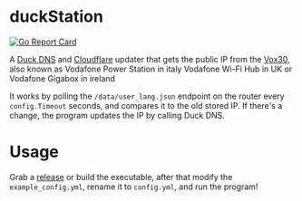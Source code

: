 # duckStation

[![Go Report Card](https://goreportcard.com/badge/github.com/TheTipo01/duckStation)](https://goreportcard.com/report/github.com/TheTipo01/duckStation)

A [Duck DNS](https://www.duckdns.org) and [Cloudflare](https://www.cloudflare.com) updater that gets the public
IP from
the [Vox30](https://openwrt.org/toh/vodafone/vodafone_power_station), also known as Vodafone Power Station in italy
Vodafone Wi-Fi Hub in UK or Vodafone Gigabox in ireland

It works by polling the `/data/user_lang.json` endpoint on the router every `config.Timeout` seconds, and compares
it to the old stored IP. If there's a change, the program updates the IP by calling Duck DNS.

# Usage

Grab a [release](https://github.com/TheTipo01/duckStation/releases) or build the executable, after that modify
the `example_config.yml`, rename it to `config.yml`, and run the program!